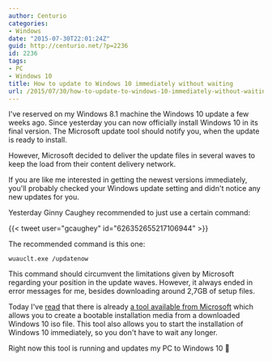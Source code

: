 ```yaml
---
author: Centurio
categories:
- Windows
date: "2015-07-30T22:01:24Z"
guid: http://centurio.net/?p=2236
id: 2236
tags:
- PC
- Windows 10
title: How to update to Windows 10 immediately without waiting
url: /2015/07/30/how-to-update-to-windows-10-immediately-without-waiting/
---
```

I've reserved on my Windows 8.1 machine the Windows 10 update a few weeks ago. Since yesterday you can now officially install Windows 10 in its final version. The Microsoft update tool should notify you, when the update is ready to install.

However, Microsoft decided to deliver the update files in several waves to keep the load from their content delivery network.

If you are like me interested in getting the newest versions immediately, you'll probably checked your Windows update setting and didn't notice any new updates for you.

Yesterday Ginny Caughey recommended to just use a certain command:

{{< tweet user="gcaughey" id="626352655217106944" >}}

The recommended command is this one:

```
wuauclt.exe /updatenow
```

This command should circumvent the limitations given by Microsoft regarding your position in the update waves. However, it always ended in error messages for me, besides downloading around 2,7GB of setup files.

Today I've [read](http://www.heise.de/newsticker/meldung/Windows-10-Upgrade-Download-von-Hand-anstossen-2765187.html) that there is already [a tool available from Microsoft](https://www.microsoft.com/en-us/software-download/windows10ISO) which allows you to create a bootable installation media from a downloaded Windows 10 iso file. This tool also allows you to start the installation of Windows 10 immediately, so you don't have to wait any longer.

Right now this tool is running and updates my PC to Windows 10 🙂